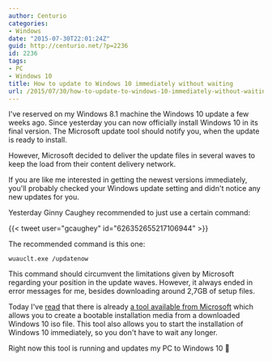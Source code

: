 ```yaml
---
author: Centurio
categories:
- Windows
date: "2015-07-30T22:01:24Z"
guid: http://centurio.net/?p=2236
id: 2236
tags:
- PC
- Windows 10
title: How to update to Windows 10 immediately without waiting
url: /2015/07/30/how-to-update-to-windows-10-immediately-without-waiting/
---
```

I've reserved on my Windows 8.1 machine the Windows 10 update a few weeks ago. Since yesterday you can now officially install Windows 10 in its final version. The Microsoft update tool should notify you, when the update is ready to install.

However, Microsoft decided to deliver the update files in several waves to keep the load from their content delivery network.

If you are like me interested in getting the newest versions immediately, you'll probably checked your Windows update setting and didn't notice any new updates for you.

Yesterday Ginny Caughey recommended to just use a certain command:

{{< tweet user="gcaughey" id="626352655217106944" >}}

The recommended command is this one:

```
wuauclt.exe /updatenow
```

This command should circumvent the limitations given by Microsoft regarding your position in the update waves. However, it always ended in error messages for me, besides downloading around 2,7GB of setup files.

Today I've [read](http://www.heise.de/newsticker/meldung/Windows-10-Upgrade-Download-von-Hand-anstossen-2765187.html) that there is already [a tool available from Microsoft](https://www.microsoft.com/en-us/software-download/windows10ISO) which allows you to create a bootable installation media from a downloaded Windows 10 iso file. This tool also allows you to start the installation of Windows 10 immediately, so you don't have to wait any longer.

Right now this tool is running and updates my PC to Windows 10 🙂